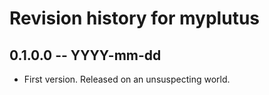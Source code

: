 # Revision history for myplutus

## 0.1.0.0 -- YYYY-mm-dd

* First version. Released on an unsuspecting world.
